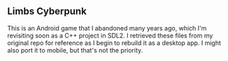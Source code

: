 ## Limbs Cyberpunk

This is an Android game that I abandoned many years ago, which I'm revisiting soon as a C++ project in SDL2. I retrieved these files from my original repo for reference as I begin to rebuild it as a desktop app. I might also port it to mobile, but that's not the priority.